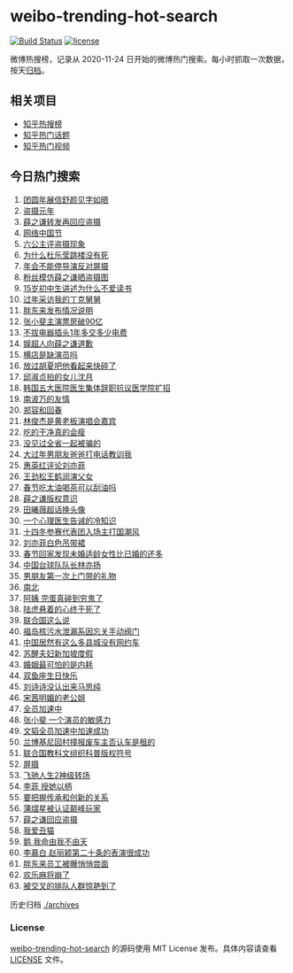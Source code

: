 # weibo-trending-hot-search

[![Build Status](https://github.com/justjavac/weibo-trending-hot-search/workflows/ci/badge.svg?branch=master)](https://github.com/justjavac/weibo-trending-hot-search/actions)
[![license](https://img.shields.io/github/license/justjavac/weibo-trending-hot-search)](https://github.com/justjavac/weibo-trending-hot-search/blob/master/LICENSE)

微博热搜榜，记录从 2020-11-24 日开始的微博热门搜索。每小时抓取一次数据，按天[归档](./archives)。

## 相关项目

- [知乎热搜榜](https://github.com/justjavac/zhihu-trending-top-search)
- [知乎热门话题](https://github.com/justjavac/zhihu-trending-hot-questions)
- [知乎热门视频](https://github.com/justjavac/zhihu-trending-hot-video)

## 今日热门搜索

<!-- BEGIN -->
<!-- 最后更新时间 Sat Feb 17 2024 04:07:14 GMT+0800 (China Standard Time) -->

1. [团圆年展信舒颜见字如晤](https://s.weibo.com//weibo?q=%23%E5%9B%A2%E5%9C%86%E5%B9%B4%E5%B1%95%E4%BF%A1%E8%88%92%E9%A2%9C%E8%A7%81%E5%AD%97%E5%A6%82%E6%99%A4%23&Refer=new_time)
1. [盗摄元年](https://s.weibo.com//weibo?q=%E7%9B%97%E6%91%84%E5%85%83%E5%B9%B4&t=31&band_rank=2&Refer=top)
1. [薛之谦转发再回应盗摄](https://s.weibo.com//weibo?q=%E8%96%9B%E4%B9%8B%E8%B0%A6%E8%BD%AC%E5%8F%91%E5%86%8D%E5%9B%9E%E5%BA%94%E7%9B%97%E6%91%84&t=31&band_rank=4&Refer=top)
1. [网络中国节](https://s.weibo.com//weibo?q=%23%E7%BD%91%E7%BB%9C%E4%B8%AD%E5%9B%BD%E8%8A%82%23&t=31&band_rank=3&Refer=top)
1. [六公主评盗摄现象](https://s.weibo.com//weibo?q=%23%E5%85%AD%E5%85%AC%E4%B8%BB%E8%AF%84%E7%9B%97%E6%91%84%E7%8E%B0%E8%B1%A1%23&t=31&band_rank=6&Refer=top)
1. [为什么杜乐莹跳楼没有死](https://s.weibo.com//weibo?q=%E4%B8%BA%E4%BB%80%E4%B9%88%E6%9D%9C%E4%B9%90%E8%8E%B9%E8%B7%B3%E6%A5%BC%E6%B2%A1%E6%9C%89%E6%AD%BB&t=31&band_rank=5&Refer=top)
1. [年会不能停导演反对屏摄](https://s.weibo.com//weibo?q=%E5%B9%B4%E4%BC%9A%E4%B8%8D%E8%83%BD%E5%81%9C%E5%AF%BC%E6%BC%94%E5%8F%8D%E5%AF%B9%E5%B1%8F%E6%91%84&t=31&band_rank=1&Refer=top)
1. [粉丝模仿薛之谦晒盗摄图](https://s.weibo.com//weibo?q=%23%E7%B2%89%E4%B8%9D%E6%A8%A1%E4%BB%BF%E8%96%9B%E4%B9%8B%E8%B0%A6%E6%99%92%E7%9B%97%E6%91%84%E5%9B%BE%23&t=31&band_rank=9&Refer=top)
1. [15岁初中生讲述为什么不爱读书](https://s.weibo.com//weibo?q=%2315%E5%B2%81%E5%88%9D%E4%B8%AD%E7%94%9F%E8%AE%B2%E8%BF%B0%E4%B8%BA%E4%BB%80%E4%B9%88%E4%B8%8D%E7%88%B1%E8%AF%BB%E4%B9%A6%23&t=31&band_rank=10&Refer=top)
1. [过年采访我的丁克舅舅](https://s.weibo.com//weibo?q=%E8%BF%87%E5%B9%B4%E9%87%87%E8%AE%BF%E6%88%91%E7%9A%84%E4%B8%81%E5%85%8B%E8%88%85%E8%88%85&t=31&band_rank=27&Refer=top)
1. [胖东来发布情况说明](https://s.weibo.com//weibo?q=%23%E8%83%96%E4%B8%9C%E6%9D%A5%E5%8F%91%E5%B8%83%E6%83%85%E5%86%B5%E8%AF%B4%E6%98%8E%23&t=31&band_rank=30&Refer=top)
1. [张小斐主演票房破90亿](https://s.weibo.com//weibo?q=%23%E5%BC%A0%E5%B0%8F%E6%96%90%E4%B8%BB%E6%BC%94%E7%A5%A8%E6%88%BF%E7%A0%B490%E4%BA%BF%23&t=31&band_rank=19&Refer=top)
1. [不拔电器插头1年多交多少电费](https://s.weibo.com//weibo?q=%23%E4%B8%8D%E6%8B%94%E7%94%B5%E5%99%A8%E6%8F%92%E5%A4%B41%E5%B9%B4%E5%A4%9A%E4%BA%A4%E5%A4%9A%E5%B0%91%E7%94%B5%E8%B4%B9%23&t=31&band_rank=11&Refer=top)
1. [娱超人向薛之谦道歉](https://s.weibo.com//weibo?q=%23%E5%A8%B1%E8%B6%85%E4%BA%BA%E5%90%91%E8%96%9B%E4%B9%8B%E8%B0%A6%E9%81%93%E6%AD%89%23&t=31&band_rank=19&Refer=top)
1. [横店是缺演员吗](https://s.weibo.com//weibo?q=%E6%A8%AA%E5%BA%97%E6%98%AF%E7%BC%BA%E6%BC%94%E5%91%98%E5%90%97&t=31&band_rank=14&Refer=top)
1. [放过胡夏吧他看起来快碎了](https://s.weibo.com//weibo?q=%23%E6%94%BE%E8%BF%87%E8%83%A1%E5%A4%8F%E5%90%A7%E4%BB%96%E7%9C%8B%E8%B5%B7%E6%9D%A5%E5%BF%AB%E7%A2%8E%E4%BA%86%23&t=31&band_rank=15&Refer=top)
1. [邱淑贞拍的女儿沈月](https://s.weibo.com//weibo?q=%23%E9%82%B1%E6%B7%91%E8%B4%9E%E6%8B%8D%E7%9A%84%E5%A5%B3%E5%84%BF%E6%B2%88%E6%9C%88%23&t=31&band_rank=36&Refer=top)
1. [韩国五大医院医生集体辞职抗议医学院扩招](https://s.weibo.com//weibo?q=%23%E9%9F%A9%E5%9B%BD%E4%BA%94%E5%A4%A7%E5%8C%BB%E9%99%A2%E5%8C%BB%E7%94%9F%E9%9B%86%E4%BD%93%E8%BE%9E%E8%81%8C%E6%8A%97%E8%AE%AE%E5%8C%BB%E5%AD%A6%E9%99%A2%E6%89%A9%E6%8B%9B%23&t=31&band_rank=18&Refer=top)
1. [南波万的友情](https://s.weibo.com//weibo?q=%E5%8D%97%E6%B3%A2%E4%B8%87%E7%9A%84%E5%8F%8B%E6%83%85&t=31&band_rank=8&Refer=top)
1. [郑容和回春](https://s.weibo.com//weibo?q=%23%E9%83%91%E5%AE%B9%E5%92%8C%E5%9B%9E%E6%98%A5%23&t=31&band_rank=16&Refer=top)
1. [林俊杰是黄老板演唱会嘉宾](https://s.weibo.com//weibo?q=%23%E6%9E%97%E4%BF%8A%E6%9D%B0%E6%98%AF%E9%BB%84%E8%80%81%E6%9D%BF%E6%BC%94%E5%94%B1%E4%BC%9A%E5%98%89%E5%AE%BE%23&t=31&band_rank=12&Refer=top)
1. [吃的干净真的会瘦](https://s.weibo.com//weibo?q=%E5%90%83%E7%9A%84%E5%B9%B2%E5%87%80%E7%9C%9F%E7%9A%84%E4%BC%9A%E7%98%A6&t=31&band_rank=21&Refer=top)
1. [没见过全省一起被骗的](https://s.weibo.com//weibo?q=%23%E6%B2%A1%E8%A7%81%E8%BF%87%E5%85%A8%E7%9C%81%E4%B8%80%E8%B5%B7%E8%A2%AB%E9%AA%97%E7%9A%84%23&t=31&band_rank=25&Refer=top)
1. [大过年男朋友爸爸打电话教训我](https://s.weibo.com//weibo?q=%23%E5%A4%A7%E8%BF%87%E5%B9%B4%E7%94%B7%E6%9C%8B%E5%8F%8B%E7%88%B8%E7%88%B8%E6%89%93%E7%94%B5%E8%AF%9D%E6%95%99%E8%AE%AD%E6%88%91%23&t=31&band_rank=31&Refer=top)
1. [惠英红评论刘亦菲](https://s.weibo.com//weibo?q=%23%E6%83%A0%E8%8B%B1%E7%BA%A2%E8%AF%84%E8%AE%BA%E5%88%98%E4%BA%A6%E8%8F%B2%23&t=31&band_rank=22&Refer=top)
1. [王劲松王鹤润演父女](https://s.weibo.com//weibo?q=%23%E7%8E%8B%E5%8A%B2%E6%9D%BE%E7%8E%8B%E9%B9%A4%E6%B6%A6%E6%BC%94%E7%88%B6%E5%A5%B3%23&t=31&band_rank=12&Refer=top)
1. [春节吃太油喝茶可以刮油吗](https://s.weibo.com//weibo?q=%23%E6%98%A5%E8%8A%82%E5%90%83%E5%A4%AA%E6%B2%B9%E5%96%9D%E8%8C%B6%E5%8F%AF%E4%BB%A5%E5%88%AE%E6%B2%B9%E5%90%97%23&t=31&band_rank=32&Refer=top)
1. [薛之谦版权意识](https://s.weibo.com//weibo?q=%E8%96%9B%E4%B9%8B%E8%B0%A6%E7%89%88%E6%9D%83%E6%84%8F%E8%AF%86&t=31&band_rank=29&Refer=top)
1. [田曦薇超话换头像](https://s.weibo.com//weibo?q=%23%E7%94%B0%E6%9B%A6%E8%96%87%E8%B6%85%E8%AF%9D%E6%8D%A2%E5%A4%B4%E5%83%8F%23&t=31&band_rank=24&Refer=top)
1. [一个心理医生告诫的冷知识](https://s.weibo.com//weibo?q=%E4%B8%80%E4%B8%AA%E5%BF%83%E7%90%86%E5%8C%BB%E7%94%9F%E5%91%8A%E8%AF%AB%E7%9A%84%E5%86%B7%E7%9F%A5%E8%AF%86&t=31&band_rank=38&Refer=top)
1. [十四冬参赛代表团入场主打国潮风](https://s.weibo.com//weibo?q=%23%E5%8D%81%E5%9B%9B%E5%86%AC%E5%8F%82%E8%B5%9B%E4%BB%A3%E8%A1%A8%E5%9B%A2%E5%85%A5%E5%9C%BA%E4%B8%BB%E6%89%93%E5%9B%BD%E6%BD%AE%E9%A3%8E%23&t=31&band_rank=3&Refer=top)
1. [刘亦菲白色吊带裙](https://s.weibo.com//weibo?q=%E5%88%98%E4%BA%A6%E8%8F%B2%E7%99%BD%E8%89%B2%E5%90%8A%E5%B8%A6%E8%A3%99&t=31&band_rank=13&Refer=top)
1. [春节回家发现未婚适龄女性比已婚的还多](https://s.weibo.com//weibo?q=%23%E6%98%A5%E8%8A%82%E5%9B%9E%E5%AE%B6%E5%8F%91%E7%8E%B0%E6%9C%AA%E5%A9%9A%E9%80%82%E9%BE%84%E5%A5%B3%E6%80%A7%E6%AF%94%E5%B7%B2%E5%A9%9A%E7%9A%84%E8%BF%98%E5%A4%9A%23&t=31&band_rank=50&Refer=top)
1. [中国台球队队长林亦扬](https://s.weibo.com//weibo?q=%23%E4%B8%AD%E5%9B%BD%E5%8F%B0%E7%90%83%E9%98%9F%E9%98%9F%E9%95%BF%E6%9E%97%E4%BA%A6%E6%89%AC%23&t=31&band_rank=40&Refer=top)
1. [男朋友第一次上门带的礼物](https://s.weibo.com//weibo?q=%E7%94%B7%E6%9C%8B%E5%8F%8B%E7%AC%AC%E4%B8%80%E6%AC%A1%E4%B8%8A%E9%97%A8%E5%B8%A6%E7%9A%84%E7%A4%BC%E7%89%A9&t=31&band_rank=37&Refer=top)
1. [南北](https://s.weibo.com//weibo?q=%E5%8D%97%E5%8C%97&t=31&band_rank=7&Refer=top)
1. [阿姨 完蛋真碰到穷鬼了](https://s.weibo.com//weibo?q=%E9%98%BF%E5%A7%A8%20%E5%AE%8C%E8%9B%8B%E7%9C%9F%E7%A2%B0%E5%88%B0%E7%A9%B7%E9%AC%BC%E4%BA%86&t=31&band_rank=34&Refer=top)
1. [陆虎悬着的心终于死了](https://s.weibo.com//weibo?q=%23%E9%99%86%E8%99%8E%E6%82%AC%E7%9D%80%E7%9A%84%E5%BF%83%E7%BB%88%E4%BA%8E%E6%AD%BB%E4%BA%86%23&t=31&band_rank=39&Refer=top)
1. [联合国这么说](https://s.weibo.com//weibo?q=%E8%81%94%E5%90%88%E5%9B%BD%E8%BF%99%E4%B9%88%E8%AF%B4&t=31&band_rank=17&Refer=top)
1. [福岛核污水泄漏系因忘关手动阀门](https://s.weibo.com//weibo?q=%23%E7%A6%8F%E5%B2%9B%E6%A0%B8%E6%B1%A1%E6%B0%B4%E6%B3%84%E6%BC%8F%E7%B3%BB%E5%9B%A0%E5%BF%98%E5%85%B3%E6%89%8B%E5%8A%A8%E9%98%80%E9%97%A8%23&t=31&band_rank=20&Refer=top)
1. [中国居然有这么多县城没有网约车](https://s.weibo.com//weibo?q=%23%E4%B8%AD%E5%9B%BD%E5%B1%85%E7%84%B6%E6%9C%89%E8%BF%99%E4%B9%88%E5%A4%9A%E5%8E%BF%E5%9F%8E%E6%B2%A1%E6%9C%89%E7%BD%91%E7%BA%A6%E8%BD%A6%23&t=31&band_rank=40&Refer=top)
1. [苏醒夫妇新加坡度假](https://s.weibo.com//weibo?q=%23%E8%8B%8F%E9%86%92%E5%A4%AB%E5%A6%87%E6%96%B0%E5%8A%A0%E5%9D%A1%E5%BA%A6%E5%81%87%23&t=31&band_rank=47&Refer=top)
1. [婚姻最可怕的是内耗](https://s.weibo.com//weibo?q=%E5%A9%9A%E5%A7%BB%E6%9C%80%E5%8F%AF%E6%80%95%E7%9A%84%E6%98%AF%E5%86%85%E8%80%97&t=31&band_rank=43&Refer=top)
1. [双鱼座生日快乐](https://s.weibo.com//weibo?q=%E5%8F%8C%E9%B1%BC%E5%BA%A7%E7%94%9F%E6%97%A5%E5%BF%AB%E4%B9%90&t=31&band_rank=23&Refer=top)
1. [刘诗诗没认出来马思纯](https://s.weibo.com//weibo?q=%23%E5%88%98%E8%AF%97%E8%AF%97%E6%B2%A1%E8%AE%A4%E5%87%BA%E6%9D%A5%E9%A9%AC%E6%80%9D%E7%BA%AF%23&t=31&band_rank=41&Refer=top)
1. [宋茜明媚的老公姐](https://s.weibo.com//weibo?q=%23%E5%AE%8B%E8%8C%9C%E6%98%8E%E5%AA%9A%E7%9A%84%E8%80%81%E5%85%AC%E5%A7%90%23&t=31&band_rank=45&Refer=top)
1. [全员加速中](https://s.weibo.com//weibo?q=%E5%85%A8%E5%91%98%E5%8A%A0%E9%80%9F%E4%B8%AD&t=31&band_rank=44&Refer=top)
1. [张小斐 一个演员的敏感力](https://s.weibo.com//weibo?q=%E5%BC%A0%E5%B0%8F%E6%96%90%20%E4%B8%80%E4%B8%AA%E6%BC%94%E5%91%98%E7%9A%84%E6%95%8F%E6%84%9F%E5%8A%9B&t=31&band_rank=36&Refer=top)
1. [文韬全员加速中加速成功](https://s.weibo.com//weibo?q=%E6%96%87%E9%9F%AC%E5%85%A8%E5%91%98%E5%8A%A0%E9%80%9F%E4%B8%AD%E5%8A%A0%E9%80%9F%E6%88%90%E5%8A%9F&t=31&band_rank=26&Refer=top)
1. [兰博基尼回村撞报废车主否认车是租的](https://s.weibo.com//weibo?q=%23%E5%85%B0%E5%8D%9A%E5%9F%BA%E5%B0%BC%E5%9B%9E%E6%9D%91%E6%92%9E%E6%8A%A5%E5%BA%9F%E8%BD%A6%E4%B8%BB%E5%90%A6%E8%AE%A4%E8%BD%A6%E6%98%AF%E7%A7%9F%E7%9A%84%23&t=31&band_rank=49&Refer=top)
1. [联合国教科文组织科普版权符号](https://s.weibo.com//weibo?q=%E8%81%94%E5%90%88%E5%9B%BD%E6%95%99%E7%A7%91%E6%96%87%E7%BB%84%E7%BB%87%E7%A7%91%E6%99%AE%E7%89%88%E6%9D%83%E7%AC%A6%E5%8F%B7&t=31&band_rank=8&Refer=top)
1. [屏摄](https://s.weibo.com//weibo?q=%E5%B1%8F%E6%91%84&t=31&band_rank=47&Refer=top)
1. [飞驰人生2神级转场](https://s.weibo.com//weibo?q=%23%E9%A3%9E%E9%A9%B0%E4%BA%BA%E7%94%9F2%E7%A5%9E%E7%BA%A7%E8%BD%AC%E5%9C%BA%23&t=31&band_rank=35&Refer=top)
1. [李菲 授她以柄](https://s.weibo.com//weibo?q=%E6%9D%8E%E8%8F%B2%20%E6%8E%88%E5%A5%B9%E4%BB%A5%E6%9F%84&t=31&band_rank=42&Refer=top)
1. [要把握传承和创新的关系](https://s.weibo.com//weibo?q=%23%E8%A6%81%E6%8A%8A%E6%8F%A1%E4%BC%A0%E6%89%BF%E5%92%8C%E5%88%9B%E6%96%B0%E7%9A%84%E5%85%B3%E7%B3%BB%23&Refer=new_time)
1. [蒲熠星被认证巅峰玩家](https://s.weibo.com//weibo?q=%23%E8%92%B2%E7%86%A0%E6%98%9F%E8%A2%AB%E8%AE%A4%E8%AF%81%E5%B7%85%E5%B3%B0%E7%8E%A9%E5%AE%B6%23&t=31&band_rank=28&Refer=top)
1. [薛之谦回应盗摄](https://s.weibo.com//weibo?q=%23%E8%96%9B%E4%B9%8B%E8%B0%A6%E5%9B%9E%E5%BA%94%E7%9B%97%E6%91%84%23&t=31&band_rank=49&Refer=top)
1. [我爱丑猫](https://s.weibo.com//weibo?q=%E6%88%91%E7%88%B1%E4%B8%91%E7%8C%AB&t=31&band_rank=33&Refer=top)
1. [鹅 我命由我不由天](https://s.weibo.com//weibo?q=%E9%B9%85%20%E6%88%91%E5%91%BD%E7%94%B1%E6%88%91%E4%B8%8D%E7%94%B1%E5%A4%A9&t=31&band_rank=35&Refer=top)
1. [李慕白 赵丽颖第二十条的表演很成功](https://s.weibo.com//weibo?q=%E6%9D%8E%E6%85%95%E7%99%BD%20%E8%B5%B5%E4%B8%BD%E9%A2%96%E7%AC%AC%E4%BA%8C%E5%8D%81%E6%9D%A1%E7%9A%84%E8%A1%A8%E6%BC%94%E5%BE%88%E6%88%90%E5%8A%9F&t=31&band_rank=45&Refer=top)
1. [胖东来员工被曝悄悄尝面](https://s.weibo.com//weibo?q=%23%E8%83%96%E4%B8%9C%E6%9D%A5%E5%91%98%E5%B7%A5%E8%A2%AB%E6%9B%9D%E6%82%84%E6%82%84%E5%B0%9D%E9%9D%A2%23&t=31&band_rank=44&Refer=top)
1. [欢乐麻将崩了](https://s.weibo.com//weibo?q=%23%E6%AC%A2%E4%B9%90%E9%BA%BB%E5%B0%86%E5%B4%A9%E4%BA%86%23&t=31&band_rank=46&Refer=top)
1. [被交叉的排队人群惊艳到了](https://s.weibo.com//weibo?q=%E8%A2%AB%E4%BA%A4%E5%8F%89%E7%9A%84%E6%8E%92%E9%98%9F%E4%BA%BA%E7%BE%A4%E6%83%8A%E8%89%B3%E5%88%B0%E4%BA%86&t=31&band_rank=48&Refer=top)

<!-- END -->

历史归档 [./archives](./archives)

### License

[weibo-trending-hot-search](https://github.com/justjavac/weibo-trending-hot-search) 的源码使用 MIT License
发布。具体内容请查看 [LICENSE](./LICENSE) 文件。
